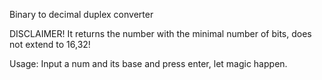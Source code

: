 Binary to decimal duplex converter

DISCLAIMER!
It returns the number with the minimal number of bits, does not extend to 16,32!


Usage:
Input a num and its base and press enter, let magic happen.
